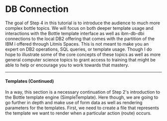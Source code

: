 # **DB Connection**

The goal of Step 4 in this tutorial is to introduce the audience to much more complex bottle topics. We will focus on both deeper template usage and interactions with the Bottle template interface as well as ibm-db-dbi connections to the local DB2 offering that comes with the partition of the IBM i offered through Litmis Spaces. This is not meant to make you an expert on DB2 operations, SQL queries, or template usage. Though I do hope to illustrate some of the core concepts of these topics as well as more general computer science topics to grant access to training that might be able to help or encourage you to work towards that mastery.

---

#### Templates \(Continued\)

In a way, this section is a necessary continuation of Step 2's introduction to the Bottle template engine \(SimpleTemplate\). Here though, we are going to go further in depth and make use of form data as well as rendering parameters for the templates. First, we need to create a file that represents the template we want to render when a particular action \(route\) occurs.



